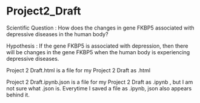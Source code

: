 # Project2_Draft
Scientific Question : How does the changes in gene FKBP5 associated with depressive diseases in the human body?

Hypothesis : If the gene FKBP5 is associated with depression, then there will be changes in the gene FKBP5 when the human body is experiencing depressive diseases.

Project 2 Draft.html is a file for my Project 2 Draft as .html

Project 2 Draft.ipynb.json is a file for my Project 2 Draft as .ipynb , but I am not sure what .json is. Everytime I saved a file as .ipynb, json also appears behind it. 
